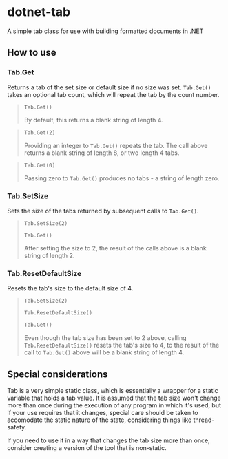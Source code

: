 # dotnet-tab

A simple tab class for use with building formatted documents in .NET

## How to use

### Tab.Get

Returns a tab of the set size or default size if no size was set. `Tab.Get()` takes an optional tab count, which will repeat the tab by the count number.

> `Tab.Get()`
>
> By default, this returns a blank string of length 4.

> `Tab.Get(2)`
>
> Providing an integer to `Tab.Get()` repeats the tab. The call above returns a blank string of length 8, or two length 4 tabs.

> `Tab.Get(0)`
>
> Passing zero to `Tab.Get()` produces no tabs - a string of length zero.

### Tab.SetSize

Sets the size of the tabs returned by subsequent calls to `Tab.Get()`.

> `Tab.SetSize(2)`
>
> `Tab.Get()`
>
> After setting the size to 2, the result of the calls above is a blank string of length 2.

### Tab.ResetDefaultSize

Resets the tab's size to the default size of 4.

> `Tab.SetSize(2)`
>
> `Tab.ResetDefaultSize()`
>
> `Tab.Get()`
>
> Even though the tab size has been set to 2 above, calling `Tab.ResetDefaultSize()` resets the tab's size to 4, to the result of the call to `Tab.Get()` above will be a blank string of length 4.

## Special considerations

Tab is a very simple static class, which is essentially a wrapper for a static variable that holds a tab value. It is assumed that the tab size won't change
more than once during the execution of any program in which it's used, but if your use requires that it changes, special care should be taken to accomodate the static nature of the state, considering things like thread-safety.

If you need to use it in a way that changes the tab size more than once, consider creating a version of the tool that is non-static.
